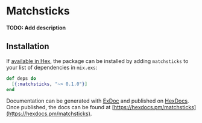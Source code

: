 # Matchsticks

**TODO: Add description**

## Installation

If [available in Hex](https://hex.pm/docs/publish), the package can be installed
by adding `matchsticks` to your list of dependencies in `mix.exs`:

```elixir
def deps do
  [{:matchsticks, "~> 0.1.0"}]
end
```

Documentation can be generated with [ExDoc](https://github.com/elixir-lang/ex_doc)
and published on [HexDocs](https://hexdocs.pm). Once published, the docs can
be found at [https://hexdocs.pm/matchsticks](https://hexdocs.pm/matchsticks).

